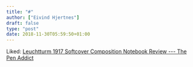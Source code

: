 ```yaml
---
title: "#"
author: ["Eivind Hjertnes"]
draft: false
type: "post"
date: 2018-11-30T05:59:50+01:00
---
```


Liked:
[Leuchtturm
1917 Softcover Composition Notebook Review --- The Pen Addict](https://www.penaddict.com/blog/2018/11/14/leuchtturm-1917-softcover-composition-notebook-review)
